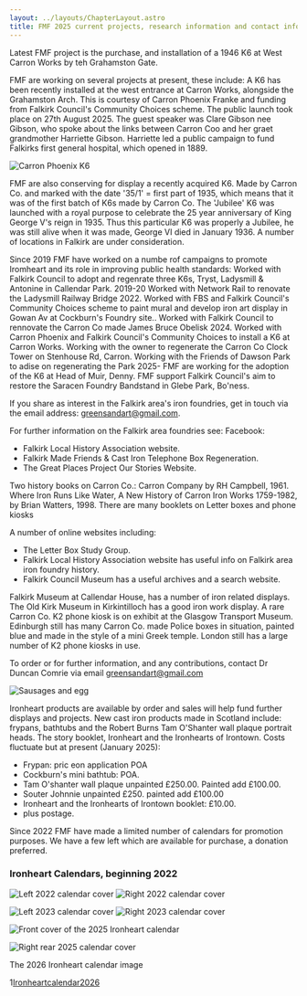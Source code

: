 ```yaml
---
layout: ../layouts/ChapterLayout.astro
title: FMF 2025 current projects, research information and contact info
---
```

Latest FMF project is the purchase, and installation of a 1946 K6 at West Carron Works by teh Grahamston Gate.

FMF are working on several projects at present, these include:
A K6 has been recently installed at the west entrance at Carron Works, alongside the Grahamston Arch. This is courtesy of Carron Phoenix Franke and funding from Falkirk Council's Community Choices scheme. The public launch took place on 27th August 2025. The guest speaker was Clare Gibson nee Gibson, who spoke about the links between Carron Coo and her graet grandmother Harriette Gibson. Harriette led a public campaign to fund Falkirks first general hospital, which opened in 1889. 

![Carron Phoenix K6](CarronPhoenixK6)

FMF are also conserving for display a recently acquired K6. Made by Carron Co. and marked with the date '35/1' = first part of 1935, which means that it was of the first batch of K6s made by Carron Co. The 'Jubilee' K6 was launched with a royal purpose to celebrate the 25 year anniversary of King George V's reign in 1935. Thus this particular K6 was properly a Jubilee, he was still alive when it was made, George VI died in January 1936. A number of locations in Falkirk are under consideration.

Since 2019 FMF have worked on a numbe rof campaigns to promote Iromheart and its role in improving public health standards:
Worked with Falkirk Council to adopt and regenrate three K6s, Tryst, Ladysmill & Antonine in Callendar Park. 2019-20
Worked with Network Rail to renovate the Ladysmill Railway Bridge 2022.
Worked with FBS and Falkirk Council's Community Choices scheme to paint mural and develop iron art display in Gowan Av at Cockburn's Foundry site..
Worked with Falkirk Council to rennovate the Carron Co made James Bruce Obelisk 2024.
Worked with Carron Phoenix and Falkirk Council's Community Choices to install a K6 at Carron Works.
Working with the owner to regenerate the Carron Co Clock Tower on Stenhouse Rd, Carron.
Working with the Friends of Dawson Park to adise on regenerating the Park 2025-
FMF are working for the adoption of the K6 at Head of Muir, Denny.
FMF support Falkirk Council's aim to restore the Saracen Foundry Bandstand in Glebe Park, Bo'ness.

If you share as interest in the Falkirk area's iron foundries, get in touch via the email address: greensandart@gmail.com.

For further information on the Falkirk area foundries see:
Facebook:

* Falkirk Local History Association website.
* Falkirk Made Friends & Cast Iron Telephone Box Regeneration.
* The Great Places Project Our Stories Website.

Two history books on Carron Co.:
Carron Company by RH Campbell, 1961.
Where Iron Runs Like Water, A New History of Carron Iron Works 1759-1982, by Brian Watters, 1998.
There are many booklets on Letter boxes and phone kiosks

A number of online websites including:
* The Letter Box Study Group.
* Falkirk Local History Association website has useful info on Falkirk area iron foundry history.
* Falkirk Council Museum has a useful archives and a search website.

Falkirk Museum at Callendar House, has a number of iron related displays.
The Old Kirk Museum in Kirkintilloch has a good iron work display.
A rare Carron Co. K2 phone kiosk is on exhibit at the Glasgow Transport Museum.
Edinburgh still has many Carron Co. made Police boxes in situation, painted blue and made in the style of a mini Greek temple.
London still has a large number of K2 phone kiosks in use.

To order or for further information, and any contributions, contact Dr Duncan Comrie via email <greensandart@gmail.com>

![Sausages and egg](testing-the-frypan "L")

Ironheart products are available by order and sales will help fund further displays and projects.
New cast iron products made in Scotland include: frypans, bathtubs and the Robert Burns Tam O'Shanter wall plaque portrait heads.
The story booklet, Ironheart and the Ironhearts of Irontown.
Costs fluctuate but at present (January 2025):

* Frypan: pric eon application POA
* Cockburn's mini bathtub: POA.
* Tam O'shanter wall plaque unpainted £250.00. Painted add £100.00.
* Souter Johnnie unpainted £250. painted add £100.00
* Ironheart and the Ironhearts of Irontown booklet: £10.00.
* plus postage.

Since 2022 FMF have made a limited number of calendars for promotion purposes.
We have a few left which are available for purchase, a donation preferred.

### Ironheart Calendars, beginning 2022

![Left 2022 calendar cover](calftcover2022)
![Right 2022 calendar cover](calrrcover2022)

![Left 2023 calendar cover](calftcover2023)
![Right 2023 calendar cover](calrrcover2023)

<!-- image7. Ironheart Legends 2025 -->
![Front cover of the 2025 Ironheart calendar](2025-calendar-front)

![Right rear 2025 calendar cover](IronheratLegends25rr)

The 2026 Ironheart calendar image

1[Ironheartcalendar2026](Iroheart2026calendar)
